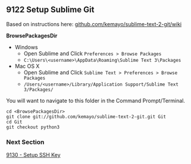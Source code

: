 ## 9122 Setup Sublime Git

Based on instructions here: [github.com/kemayo/sublime-text-2-git/wiki](https://github.com/kemayo/sublime-text-2-git/wiki)

**BrowsePackagesDir**

- Windows
  - Open Sublime and Click `Preferences > Browse Packages`
  - `C:\Users\<username>\AppData\Roaming\Sublime Text 3\Packages`
- Mac OS X
  - Open Sublime and Click `Sublime Text > Preferences > Browse Packages`
  - `/Users/<username>/Library/Application Support/Sublime Text 3/Packages/`

You will want to navigate to this folder in the Command Prompt/Terminal.

```
cd <BrowsePackagesDir>
git clone git://github.com/kemayo/sublime-text-2-git.git Git
cd Git
git checkout python3
```

### Next Section

[9130 - Setup SSH Key](https://github.com/sleepepi/howto/blob/master/9000-miscellaneous/9130-setup-ssh-key.md)
